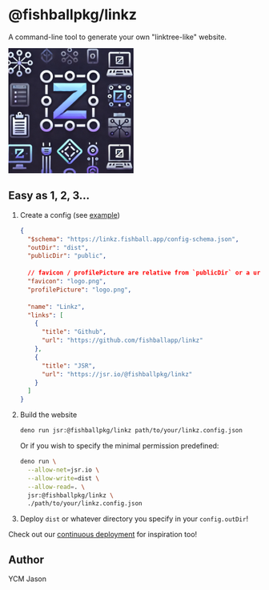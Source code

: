 # @fishballpkg/linkz

A command-line tool to generate your own "linktree-like" website.

<img src="./public/logo.png" alt="logo" width="250">

## Easy as 1, 2, 3...

1. Create a config (see [example](./linkz.config.json))
   ```json
   {
     "$schema": "https://linkz.fishball.app/config-schema.json",
     "outDir": "dist",
     "publicDir": "public",

     // favicon / profilePicture are relative from `publicDir` or a url
     "favicon": "logo.png",
     "profilePicture": "logo.png",

     "name": "Linkz",
     "links": [
       {
         "title": "Github",
         "url": "https://github.com/fishballapp/linkz"
       },
       {
         "title": "JSR",
         "url": "https://jsr.io/@fishballpkg/linkz"
       }
     ]
   }
   ```
2. Build the website
   ```bash
   deno run jsr:@fishballpkg/linkz path/to/your/linkz.config.json
   ```
   Or if you wish to specify the minimal permission predefined:
   ```bash
   deno run \
     --allow-net=jsr.io \
     --allow-write=dist \
     --allow-read=. \
     jsr:@fishballpkg/linkz \
     ./path/to/your/linkz.config.json
   ```
3. Deploy `dist` or whatever directory you specify in your `config.outDir`!

Check out our
[continuous deployment](https://github.com/fishballapp/linkz/blob/main/.github/workflows/deploy-website.yml)
for inspiration too!

## Author

YCM Jason
